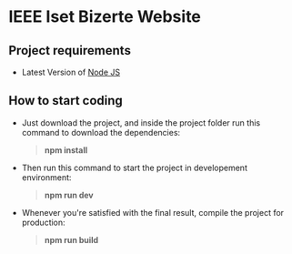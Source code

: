 # IEEE Iset Bizerte Website

## Project requirements
<ul>
  <li>Latest Version of <a href="https://nodejs.org/en">Node JS</a></li>
</ul>

## How to start coding
- Just download the project, and inside the project folder run this command to download the dependencies:<br>
  > <b>npm install</b>
- Then run this command to start the project in developement environment:
  > <b>npm run dev</b>
- Whenever you're satisfied with the final result, compile the project for production:
  > <b>npm run build</b>
